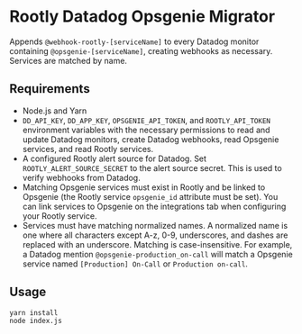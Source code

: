# Rootly Datadog Opsgenie Migrator

Appends `@webhook-rootly-[serviceName]` to every Datadog monitor containing `@opsgenie-[serviceName]`, creating webhooks as necessary. Services are matched by name.

## Requirements

- Node.js and Yarn
- `DD_API_KEY`, `DD_APP_KEY`, `OPSGENIE_API_TOKEN`, and `ROOTLY_API_TOKEN` environment variables with the necessary permissions to read and update Datadog monitors, create Datadog webhooks, read Opsgenie services, and read Rootly services.
- A configured Rootly alert source for Datadog. Set `ROOTLY_ALERT_SOURCE_SECRET` to the alert source secret. This is used to verify webhooks from Datadog.
- Matching Opsgenie services must exist in Rootly and be linked to Opsgenie (the Rootly service `opsgenie_id` attribute must be set). You can link services to Opsgenie on the integrations tab when configuring your Rootly service.
- Services must have matching normalized names. A normalized name is one where all characters except A-z, 0-9, underscores, and dashes are replaced with an underscore. Matching is case-insensitive. For example, a Datadog mention `@opsgenie-production_on-call` will match a Opsgenie service named `[Production] On-Call` or `Production on-call`.

## Usage

    yarn install
    node index.js

